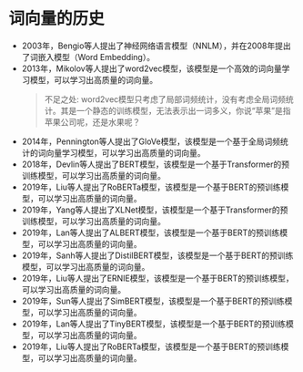 # 词向量的历史

- 2003年，Bengio等人提出了神经网络语言模型（NNLM），并在2008年提出了词嵌入模型（Word Embedding）。
- 2013年，Mikolov等人提出了word2vec模型，该模型是一个高效的词向量学习模型，可以学习出高质量的词向量。
    > 不足之处: word2vec模型只考虑了局部词频统计，没有考虑全局词频统计。其是一个静态的训练模型，无法表示出一词多义，你说“苹果”是指苹果公司呢，还是水果呢？
- 2014年，Pennington等人提出了GloVe模型，该模型是一个基于全局词频统计的词向量学习模型，可以学习出高质量的词向量。
- 2018年，Devlin等人提出了BERT模型，该模型是一个基于Transformer的预训练模型，可以学习出高质量的词向量。
- 2019年，Liu等人提出了RoBERTa模型，该模型是一个基于BERT的预训练模型，可以学习出高质量的词向量。
- 2019年，Yang等人提出了XLNet模型，该模型是一个基于Transformer的预训练模型，可以学习出高质量的词向量。
- 2019年，Lan等人提出了ALBERT模型，该模型是一个基于BERT的预训练模型，可以学习出高质量的词向量。
- 2019年，Sanh等人提出了DistilBERT模型，该模型是一个基于BERT的预训练模型，可以学习出高质量的词向量。
- 2019年，Liu等人提出了ERNIE模型，该模型是一个基于BERT的预训练模型，可以学习出高质量的词向量。
- 2019年，Sun等人提出了SimBERT模型，该模型是一个基于BERT的预训练模型，可以学习出高质量的词向量。
- 2019年，Lan等人提出了TinyBERT模型，该模型是一个基于BERT的预训练模型，可以学习出高质量的词向量。
- 2019年，Liu等人提出了RoBERTa模型，该模型是一个基于BERT的预训练模型，可以学习出高质量的词向量。
